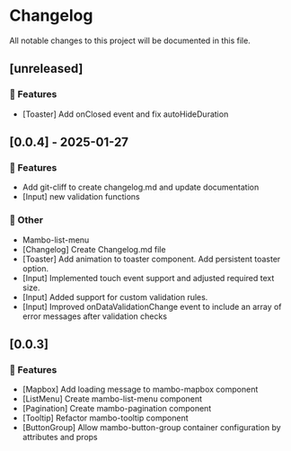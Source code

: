# Changelog

All notable changes to this project will be documented in this file.

## [unreleased]

### 🚀 Features

- [Toaster] Add onClosed event and fix autoHideDuration

## [0.0.4] - 2025-01-27

### 🚀 Features

- Add git-cliff to create changelog.md and update documentation
- [Input] new validation functions

### 💼 Other

- Mambo-list-menu
- [Changelog] Create Changelog.md file
- [Toaster] Add animation to toaster component. Add persistent toaster option.
- [Input] Implemented touch event support and adjusted required text size.
- [Input] Added support for custom validation rules.
- [Input] Improved onDataValidationChange event to include an array of error messages after validation checks

## [0.0.3]

### 🚀 Features

- [Mapbox] Add loading message to mambo-mapbox component
- [ListMenu] Create mambo-list-menu component
- [Pagination] Create mambo-pagination component
- [Tooltip] Refactor mambo-tooltip component
- [ButtonGroup] Allow mambo-button-group container configuration by attributes and props

<!-- generated by git-cliff -->
